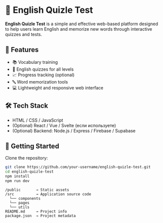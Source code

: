 # 🧠 English Quizle Test

**English Quizle Test** is a simple and effective web-based platform designed to help users learn English and memorize new words through interactive quizzes and tests.

## 🚀 Features

- 📚 Vocabulary training
- 🎯 English quizzes for all levels
- 📈 Progress tracking (optional)
- 🔤 Word memorization tools
- 💻 Lightweight and responsive web interface

## 🛠️ Tech Stack

- HTML / CSS / JavaScript  
- (Optional) React / Vue / Svelte (если используете)
- (Optional) Backend: Node.js / Express / Firebase / Supabase

## 🧪 Getting Started

Clone the repository:

```bash
git clone https://github.com/your-username/english-quizle-test.git
cd english-quizle-test
npm install
npm run dev
```
```
/public       → Static assets  
/src          → Application source code  
  └── components  
  └── pages  
  └── utils  
README.md     → Project info  
package.json  → Project metadata
```
